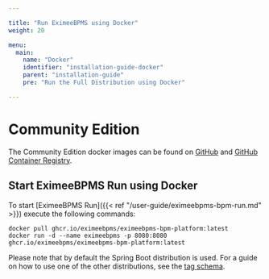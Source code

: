 ```yaml
---

title: "Run EximeeBPMS using Docker"
weight: 20

menu:
  main:
    name: "Docker"
    identifier: "installation-guide-docker"
    parent: "installation-guide"
    pre: "Run the Full Distribution using Docker"

---
```


# Community Edition

The Community Edition docker images can be found on [GitHub](https://github.com/EximeeBPMS/eximeebpms-docker) and [GitHub Container Registry](https://github.com/orgs/EximeeBPMS/packages/container/package/eximeebpms-bpm-platform).

## Start EximeeBPMS Run using Docker

To start [EximeeBPMS Run]({{< ref "/user-guide/eximeebpms-bpm-run.md" >}}) execute the following commands:

```shell
docker pull ghcr.io/eximeebpms/eximeebpms-bpm-platform:latest
docker run -d --name eximeebpms -p 8080:8080 ghcr.io/eximeebpms/eximeebpms-bpm-platform:latest
```

Please note that by default the Spring Boot distribution is used. For a guide on how to use one of the other distributions, see the [tag schema](https://github.com/EximeeBPMS/eximeebpms-docker#supported-tagsreleases).